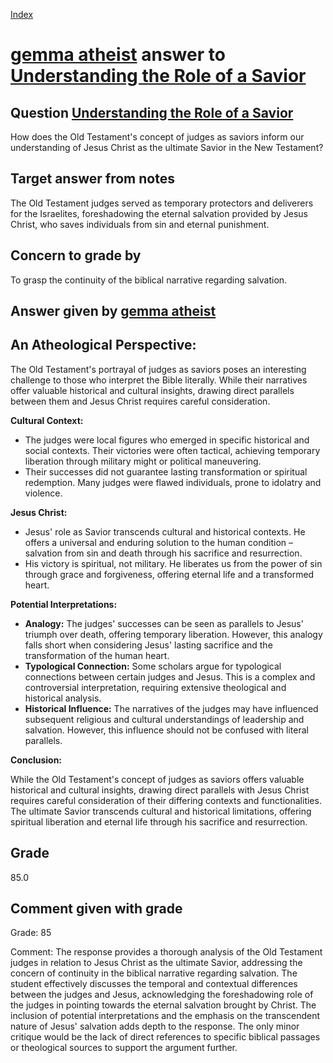 
[Index](../../index.md)
# [gemma atheist](../../answering_models/gemma_atheist.md) answer to [Understanding the Role of a Savior](../../questions/Understanding_the_Role_of_a_Savior.md)

## Question [Understanding the Role of a Savior](../../questions/Understanding_the_Role_of_a_Savior.md)
How does the Old Testament's concept of judges as saviors inform our understanding of Jesus Christ as the ultimate Savior in the New Testament?

## Target answer from notes
The Old Testament judges served as temporary protectors and deliverers for the Israelites, foreshadowing the eternal salvation provided by Jesus Christ, who saves individuals from sin and eternal punishment.

## Concern to grade by
To grasp the continuity of the biblical narrative regarding salvation.

## Answer given by [gemma atheist](../../answering_models/gemma_atheist.md)
## An Atheological Perspective:

The Old Testament's portrayal of judges as saviors poses an interesting challenge to those who interpret the Bible literally. While their narratives offer valuable historical and cultural insights, drawing direct parallels between them and Jesus Christ requires careful consideration.

**Cultural Context:**

- The judges were local figures who emerged in specific historical and social contexts. Their victories were often tactical, achieving temporary liberation through military might or political maneuvering. 
- Their successes did not guarantee lasting transformation or spiritual redemption. Many judges were flawed individuals, prone to idolatry and violence.

**Jesus Christ:**

- Jesus' role as Savior transcends cultural and historical contexts. He offers a universal and enduring solution to the human condition – salvation from sin and death through his sacrifice and resurrection.
- His victory is spiritual, not military. He liberates us from the power of sin through grace and forgiveness, offering eternal life and a transformed heart.

**Potential Interpretations:**

- **Analogy:** The judges' successes can be seen as parallels to Jesus' triumph over death, offering temporary liberation. However, this analogy falls short when considering Jesus' lasting sacrifice and the transformation of the human heart.
- **Typological Connection:** Some scholars argue for typological connections between certain judges and Jesus. This is a complex and controversial interpretation, requiring extensive theological and historical analysis.
- **Historical Influence:** The narratives of the judges may have influenced subsequent religious and cultural understandings of leadership and salvation. However, this influence should not be confused with literal parallels.

**Conclusion:**

While the Old Testament's concept of judges as saviors offers valuable historical and cultural insights, drawing direct parallels with Jesus Christ requires careful consideration of their differing contexts and functionalities. The ultimate Savior transcends cultural and historical limitations, offering spiritual liberation and eternal life through his sacrifice and resurrection.

## Grade
85.0

## Comment given with grade
Grade: 85

Comment: The response provides a thorough analysis of the Old Testament judges in relation to Jesus Christ as the ultimate Savior, addressing the concern of continuity in the biblical narrative regarding salvation. The student effectively discusses the temporal and contextual differences between the judges and Jesus, acknowledging the foreshadowing role of the judges in pointing towards the eternal salvation brought by Christ. The inclusion of potential interpretations and the emphasis on the transcendent nature of Jesus' salvation adds depth to the response. The only minor critique would be the lack of direct references to specific biblical passages or theological sources to support the argument further.
